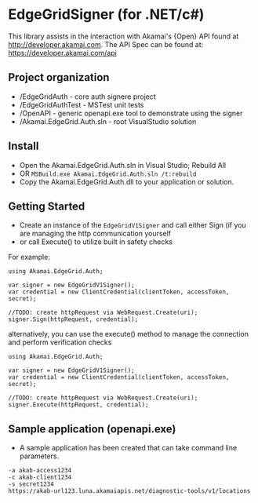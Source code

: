 # EdgeGridSigner (for .NET/c#)

This library assists in the interaction with Akamai's {Open} API found at http://developer.akamai.com. 
The API Spec can be found at: https://developer.akamai.com/api

## Project organization
* /EdgeGridAuth - core auth signere project
* /EdgeGridAuthTest - MSTest unit tests
* /OpenAPI - generic openapi.exe tool to demonstrate using the signer 
* /Akamai.EdgeGrid.Auth.sln - root VisualStudio solution

## Install
* Open the Akamai.EdgeGrid.Auth.sln in Visual Studio; Rebuild All
* OR ```MSBuild.exe Akamai.EdgeGrid.Auth.sln /t:rebuild```
* Copy the Akamai.EdgeGrid.Auth.dll to your application or solution. 

## Getting Started
* Create an instance of the `EdgeGridV1Signer` and call either Sign (if you are managing the http communication yourself
* or call Execute() to utilize built in safety checks

For example:
```
using Akamai.EdgeGrid.Auth;

var signer = new EdgeGridV1Signer();
var credential = new ClientCredential(clientToken, accessToken, secret);

//TODO: create httpRequest via WebRequest.Create(uri);
signer.Sign(httpRequest, credential);
```

alternatively, you can use the execute() method to manage the connection and perform verification checks
```
using Akamai.EdgeGrid.Auth;

var signer = new EdgeGridV1Signer();
var credential = new ClientCredential(clientToken, accessToken, secret); 

//TODO: create httpRequest via WebRequest.Create(uri);
signer.Execute(httpRequest, credential);
```


## Sample application (openapi.exe)
* A sample application has been created that can take command line parameters.

```openapi.exe
-a akab-access1234
-c akab-client1234 
-s secret1234
https://akab-url123.luna.akamaiapis.net/diagnostic-tools/v1/locations
```


